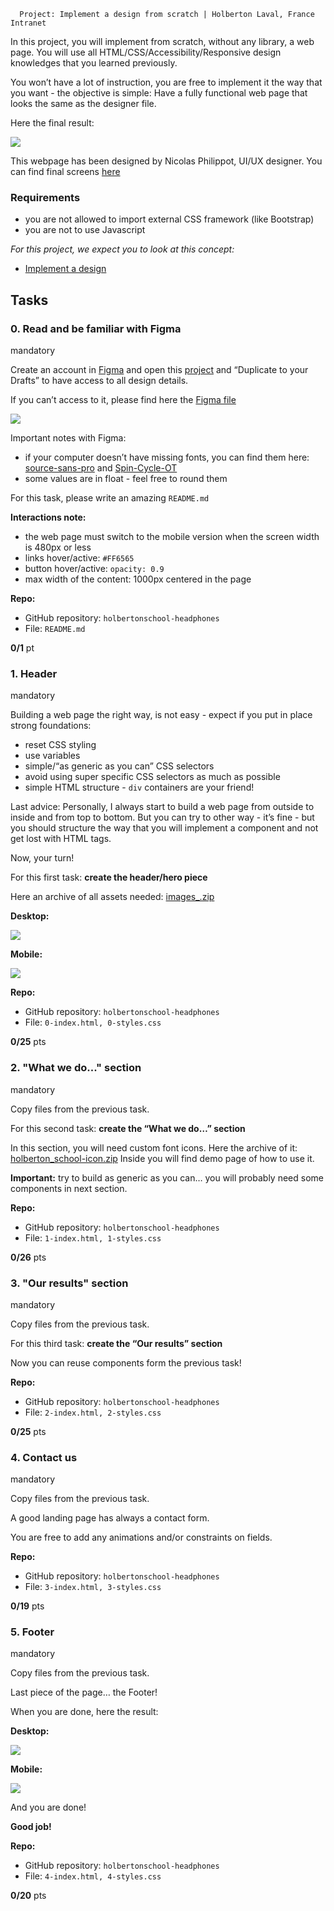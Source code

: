       Project: Implement a design from scratch | Holberton Laval, France Intranet

In this project, you will implement from scratch, without any library, a web page. You will use all HTML/CSS/Accessibility/Responsive design knowledges that you learned previously.

You won’t have a lot of instruction, you are free to implement it the way that you want - the objective is simple: Have a fully functional web page that looks the same as the designer file.

Here the final result:

![](https://s3.eu-west-3.amazonaws.com/hbtn.intranet/uploads/medias/2020/2/60df485eb772ecbad54a.jpg?X-Amz-Algorithm=AWS4-HMAC-SHA256&X-Amz-Credential=AKIA4MYA5JM5DUTZGMZG%2F20241127%2Feu-west-3%2Fs3%2Faws4_request&X-Amz-Date=20241127T110745Z&X-Amz-Expires=86400&X-Amz-SignedHeaders=host&X-Amz-Signature=b0e3ac8b0343e315e8074f95fabca6bc7b96951596db86983b115d32c2eb4311)

This webpage has been designed by Nicolas Philippot, UI/UX designer. You can find final screens [here](https://intranet-projects-files.s3.amazonaws.com/holbertonschool-webstack/622/Archive.zip "here")

### Requirements

*   you are not allowed to import external CSS framework (like Bootstrap)
*   you are not to use Javascript

_For this project, we expect you to look at this concept:_

*   [Implement a design](/concepts/963)

Tasks
-----

### 0\. Read and be familiar with Figma

mandatory

Create an account in [Figma](/rltoken/y6_o1T-HtCyTAGuOJqdA_g "Figma") and open this [project](/rltoken/SpYRV14tPxTZJSjU2Eoh4A "project") and “Duplicate to your Drafts” to have access to all design details.

If you can’t access to it, please find here the [Figma file](/rltoken/tWEPFyHyXyNO9Xfi2Er2EA "Figma file")

![](https://s3.eu-west-3.amazonaws.com/hbtn.intranet/uploads/medias/2020/3/559ad8d43fb61e310e2b.png?X-Amz-Algorithm=AWS4-HMAC-SHA256&X-Amz-Credential=AKIA4MYA5JM5DUTZGMZG%2F20241127%2Feu-west-3%2Fs3%2Faws4_request&X-Amz-Date=20241127T110745Z&X-Amz-Expires=86400&X-Amz-SignedHeaders=host&X-Amz-Signature=4e9cab55641b7535a78258b2fd7c5ff1250b953c20532326241e27084b7733d3)

Important notes with Figma:

*   if your computer doesn’t have missing fonts, you can find them here: [source-sans-pro](/rltoken/yvx4-XkjAQJgHlN6RAoKWQ "source-sans-pro") and [Spin-Cycle-OT](/rltoken/Jw0FKYKB6l5_2Koto0duTA "Spin-Cycle-OT")
*   some values are in float - feel free to round them

For this task, please write an amazing `README.md`

**Interactions note:**

*   the web page must switch to the mobile version when the screen width is 480px or less
*   links hover/active: `#FF6565`
*   button hover/active: `opacity: 0.9`
*   max width of the content: 1000px centered in the page

**Repo:**

*   GitHub repository: `holbertonschool-headphones`
*   File: `README.md`

**0/1** pt

### 1\. Header

mandatory

Building a web page the right way, is not easy - expect if you put in place strong foundations:

*   reset CSS styling
*   use variables
*   simple/“as generic as you can” CSS selectors
*   avoid using super specific CSS selectors as much as possible
*   simple HTML structure - `div` containers are your friend!

Last advice: Personally, I always start to build a web page from outside to inside and from top to bottom. But you can try to other way - it’s fine - but you should structure the way that you will implement a component and not get lost with HTML tags.

Now, your turn!

For this first task: **create the header/hero piece**

Here an archive of all assets needed: [images\_.zip](https://s3.eu-west-3.amazonaws.com/hbtn.intranet/uploads/misc/2020/3/d1597894d79386c83b9b.zip?X-Amz-Algorithm=AWS4-HMAC-SHA256&X-Amz-Credential=AKIA4MYA5JM5DUTZGMZG%2F20241127%2Feu-west-3%2Fs3%2Faws4_request&X-Amz-Date=20241127T110745Z&X-Amz-Expires=345600&X-Amz-SignedHeaders=host&X-Amz-Signature=57c5acfbac6a6620eb700fc01e7703b939d39628667101527f9ae3ab70d47871 "images_.zip")

**Desktop:**

![](https://s3.eu-west-3.amazonaws.com/hbtn.intranet/uploads/medias/2020/3/4a93441c93989ad7ea72.gif?X-Amz-Algorithm=AWS4-HMAC-SHA256&X-Amz-Credential=AKIA4MYA5JM5DUTZGMZG%2F20241127%2Feu-west-3%2Fs3%2Faws4_request&X-Amz-Date=20241127T110745Z&X-Amz-Expires=86400&X-Amz-SignedHeaders=host&X-Amz-Signature=a123e10cdf4dcf425aed7679387072ab4804fcfcf977ac471d705cd52ce1d4a3)

**Mobile:**

![](https://s3.eu-west-3.amazonaws.com/hbtn.intranet/uploads/medias/2020/3/75a582f98640445a2dbf.gif?X-Amz-Algorithm=AWS4-HMAC-SHA256&X-Amz-Credential=AKIA4MYA5JM5DUTZGMZG%2F20241127%2Feu-west-3%2Fs3%2Faws4_request&X-Amz-Date=20241127T110745Z&X-Amz-Expires=86400&X-Amz-SignedHeaders=host&X-Amz-Signature=1b483727684777acb3db453e868ef1a4db611a4b0185e2cc07c4d91dba552ceb)

**Repo:**

*   GitHub repository: `holbertonschool-headphones`
*   File: `0-index.html, 0-styles.css`

**0/25** pts

### 2\. "What we do..." section

mandatory

Copy files from the previous task.

For this second task: **create the “What we do…” section**

In this section, you will need custom font icons. Here the archive of it: [holberton\_school-icon.zip](https://s3.eu-west-3.amazonaws.com/hbtn.intranet/uploads/misc/2020/3/7159d988278de54d859d.zip?X-Amz-Algorithm=AWS4-HMAC-SHA256&X-Amz-Credential=AKIA4MYA5JM5DUTZGMZG%2F20241127%2Feu-west-3%2Fs3%2Faws4_request&X-Amz-Date=20241127T110745Z&X-Amz-Expires=345600&X-Amz-SignedHeaders=host&X-Amz-Signature=bab2df15e7023bd83b7bc49d029c3dab678d8596405ccb9b48f502f89318022e "holberton_school-icon.zip") Inside you will find demo page of how to use it.

**Important:** try to build as generic as you can… you will probably need some components in next section.

**Repo:**

*   GitHub repository: `holbertonschool-headphones`
*   File: `1-index.html, 1-styles.css`

**0/26** pts

### 3\. "Our results" section

mandatory

Copy files from the previous task.

For this third task: **create the “Our results” section**

Now you can reuse components form the previous task!

**Repo:**

*   GitHub repository: `holbertonschool-headphones`
*   File: `2-index.html, 2-styles.css`

**0/25** pts

### 4\. Contact us

mandatory

Copy files from the previous task.

A good landing page has always a contact form.

You are free to add any animations and/or constraints on fields.

**Repo:**

*   GitHub repository: `holbertonschool-headphones`
*   File: `3-index.html, 3-styles.css`

**0/19** pts

### 5\. Footer

mandatory

Copy files from the previous task.

Last piece of the page… the Footer!

When you are done, here the result:

**Desktop:**

![](https://s3.eu-west-3.amazonaws.com/hbtn.intranet/uploads/medias/2020/3/3b5a9f7948a58d58bd43.gif?X-Amz-Algorithm=AWS4-HMAC-SHA256&X-Amz-Credential=AKIA4MYA5JM5DUTZGMZG%2F20241127%2Feu-west-3%2Fs3%2Faws4_request&X-Amz-Date=20241127T110745Z&X-Amz-Expires=86400&X-Amz-SignedHeaders=host&X-Amz-Signature=ff336923596a13e30e686ac4b8d39550fa4cb08f81f147feee0b435402f8b3df)

**Mobile:**

![](https://s3.eu-west-3.amazonaws.com/hbtn.intranet/uploads/medias/2020/3/83d6311e87d4775ca4b3.gif?X-Amz-Algorithm=AWS4-HMAC-SHA256&X-Amz-Credential=AKIA4MYA5JM5DUTZGMZG%2F20241127%2Feu-west-3%2Fs3%2Faws4_request&X-Amz-Date=20241127T110745Z&X-Amz-Expires=86400&X-Amz-SignedHeaders=host&X-Amz-Signature=25ca6f58c03df7c8230b0d31425a4ccc84d7a3ff0cd52d9978dcc091b6fc9c3c)

And you are done!

**Good job!**

**Repo:**

*   GitHub repository: `holbertonschool-headphones`
*   File: `4-index.html, 4-styles.css`

**0/20** pts
